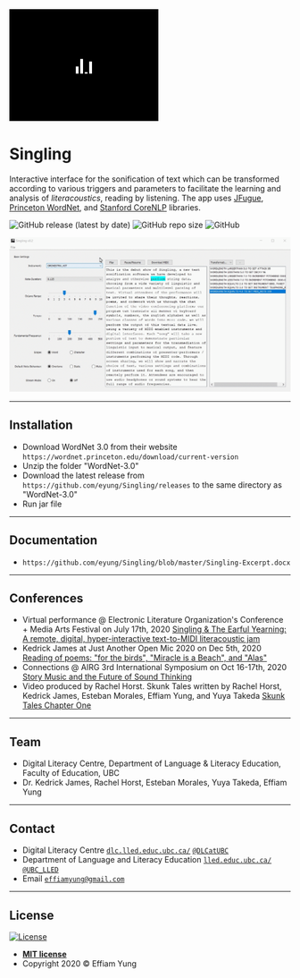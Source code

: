 <img src="https://github.com/eyung/Singling/blob/master/src/com/resources/splash.gif" title="Singling" alt="Singling" height="200">

# Singling

Interactive interface for the sonification of text which can be transformed according to various triggers and parameters to facilitate the learning and analysis of *literacoustics*, reading by listening. The app uses <a href="http://www.jfugue.org/">JFugue</a>, <a href="https://wordnet.princeton.edu/">Princeton WordNet</a>, and <a href="https://stanfordnlp.github.io/CoreNLP/">Stanford CoreNLP</a> libraries.

![GitHub release (latest by date)](https://img.shields.io/github/v/release/eyung/singling) ![GitHub repo size](https://img.shields.io/github/repo-size/eyung/singling) ![GitHub](https://img.shields.io/github/license/eyung/singling)

<img src="https://github.com/eyung/Singling/blob/master/screenshot.gif" title="Screenshot" >

---

## Installation

- Download WordNet 3.0 from their website `https://wordnet.princeton.edu/download/current-version`
- Unzip the folder "WordNet-3.0"
- Download the latest release from `https://github.com/eyung/Singling/releases` to the same directory as "WordNet-3.0"
- Run jar file

---

## Documentation

- `https://github.com/eyung/Singling/blob/master/Singling-Excerpt.docx`

---

## Conferences

- Virtual performance @ Electronic Literature Organization's Conference + Media Arts Festival on July 17th, 2020
  [Singling & The Earful Yearning: A remote, digital, hyper-interactive text-to-MIDI literacoustic jam](https://youtu.be/wUOkljkFujM)
- Kedrick James at Just Another Open Mic 2020 on Dec 5th, 2020
  [Reading of poems: "for the birds", "Miracle is a Beach", and "Alas"](https://youtu.be/ri4SJDsE33M)
- Connections @ AIRG 3rd International Symposium on Oct 16-17th, 2020
  [Story Music and the Future of Sound Thinking](https://www.dropbox.com/s/x8afa1dw32mt6lz/Connection13A.mp4?dl=0)
- Video produced by Rachel Horst. Skunk Tales written by Rachel Horst, Kedrick James, Esteban Morales, Effiam Yung, and Yuya Takeda
  [Skunk Tales Chapter One](https://youtu.be/PV0lYNSrNE0)

---

## Team

- Digital Literacy Centre, Department of Language & Literacy Education, Faculty of Education, UBC
- Dr. Kedrick James, Rachel Horst, Esteban Morales, Yuya Takeda, Effiam Yung

---

## Contact

- Digital Literacy Centre 
<a href="https://dlc.lled.educ.ubc.ca" target="_blank">`dlc.lled.educ.ubc.ca/`</a> <a href="https://twitter.com/dlcatubc" target="_blank">`@DLCatUBC`</a>
- Department of Language and Literacy Education 
<a href="https://lled.educ.ubc.ca" target="_blank">`lled.educ.ubc.ca/`</a> <a href="https://twitter.com/ubc_lled" target="_blank">`@UBC_LLED`</a>
- Email 
<a href="mailto:effiamyung@gmail.com" target="_blank">`effiamyung@gmail.com`</a>

---

## License

[![License](http://img.shields.io/:license-mit-blue.svg?style=flat-square)](http://badges.mit-license.org)

- **[MIT license](http://opensource.org/licenses/mit-license.php)**
- Copyright 2020 © Effiam Yung
